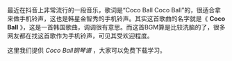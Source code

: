 

最近在抖音上非常流行的一段音乐，歌词是“Coco Ball Coco
Ball”的，很适合拿来做手机铃声，这也是韩星金智秀的手机铃声。其实这首歌曲的名字就是《 **Coco Ball**
》，这是一首韩国歌曲，调调很有意思。而这首BGM算是比较洗脑的了，很多网友都在找这首歌作为手机铃声，可见其受欢迎程度。

这里我们提供 _Coco Ball钢琴谱_ ，大家可以免费下载学习。

